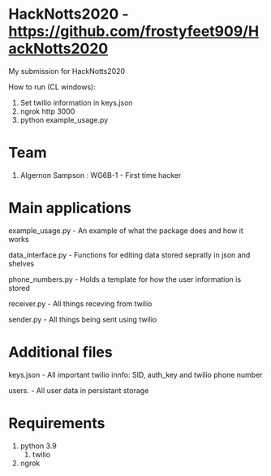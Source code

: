 # HackNotts2020 - https://github.com/frostyfeet909/HackNotts2020
My submission for HackNotts2020

How to run (CL windows):
1. Set twilio information in keys.json
2. ngrok http 3000
3. python example_usage.py

# Team
1. Algernon Sampson : WG6B-1 - First time hacker

# Main applications
example_usage.py - An example of what the package does and how it works

data_interface.py - Functions for editing data stored sepratly in json and shelves

phone_numbers.py - Holds a template for how the user information is stored

receiver.py - All things receving from twilio

sender.py - All things being sent using twilio

# Additional files
keys.json - All important twilio innfo: SID, auth_key and twilio phone number

users. - All user data in persistant storage

# Requirements
1. python 3.9
    1. twilio
2. ngrok
